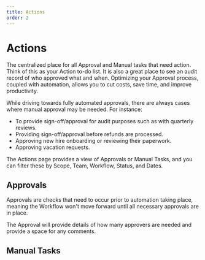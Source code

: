 ```yaml
---
title: Actions
order: 2
---
```


# Actions

The centralized place for all Approval and Manual tasks that need action. Think of this as your Action to-do list. It is also a great place to see an audit record of who approved what and when. Optimizing your Approval process, coupled with automation, allows you to cut costs, save time, and improve productivity.

While driving towards fully automated approvals, there are always cases where manual approval may be needed. For instance:

- To provide sign-off/approval for audit purposes such as with quarterly reviews.
- Providing sign-off/approval before refunds are processed.
- Approving new hire onboarding or reviewing their paperwork.
- Approving vacation requests.

The Actions page provides a view of Approvals or Manual Tasks, and you can filter these by Scope, Team, Workflow, Status, and Dates.

## Approvals

Approvals are checks that need to occur prior to automation taking place, meaning the Workflow won't move forward until all necessary approvals are in place.

The Approval will provide details of how many approvers are needed and provide a space for any comments.

## Manual Tasks